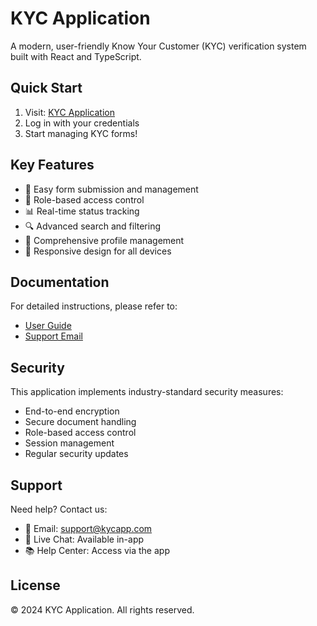# KYC Application

A modern, user-friendly Know Your Customer (KYC) verification system built with React and TypeScript.

## Quick Start

1. Visit: [KYC Application](https://kyc-app-4v1umc6r2-krishnas-projects-a7a5d054.vercel.app)
2. Log in with your credentials
3. Start managing KYC forms!

## Key Features

- 📝 Easy form submission and management
- 👥 Role-based access control
- 📊 Real-time status tracking
- 🔍 Advanced search and filtering
- 👤 Comprehensive profile management
- 📱 Responsive design for all devices

## Documentation

For detailed instructions, please refer to:
- [User Guide](./project/docs/USER_GUIDE.md)
- [Support Email](mailto:support@kycapp.com)

## Security

This application implements industry-standard security measures:
- End-to-end encryption
- Secure document handling
- Role-based access control
- Session management
- Regular security updates

## Support

Need help? Contact us:
- 📧 Email: support@kycapp.com
- 💬 Live Chat: Available in-app
- 📚 Help Center: Access via the app

## License

© 2024 KYC Application. All rights reserved.